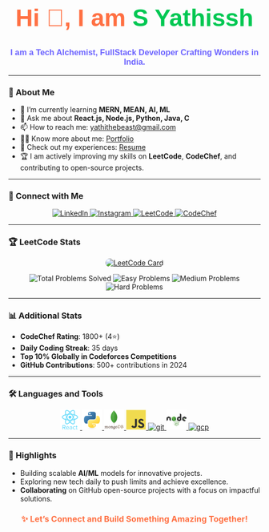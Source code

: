 <h1 align="center" style="font-size: 3rem; color: #FF7043; font-family: 'Arial', sans-serif;">
  Hi 👋, I am <span style="color: #00C853;">S Yathissh</span>
</h1>
<h3 align="center" style="color: #6C63FF; font-family: 'Trebuchet MS', sans-serif;">
  I am a Tech Alchemist, FullStack Developer Crafting Wonders in India.
</h3>

---

### 🌟 About Me
- 🌱 I’m currently learning **MERN, MEAN, AI, ML**
- 💬 Ask me about **React.js, Node.js, Python, Java, C**
- 📫 How to reach me: [yathithebeast@gmail.com](mailto:yathithebeast@gmail.com)
- 👨‍💻 Know more about me: [Portfolio](https://yathissh.github.io/S-Yathissh-Personal--Portfolio/)
- 📄 Check out my experiences: [Resume](https://drive.google.com/file/d/15Y_xx24nK8ZqzycPTjyOTqTlThDpWm3e/view?usp=sharing)
- 🏆 I am actively improving my skills on **LeetCode**, **CodeChef**, and contributing to open-source projects.

---

### 🔗 Connect with Me
<p align="center">
  <a href="https://linkedin.com/in/s-yathissh" target="blank">
    <img src="https://img.shields.io/badge/LinkedIn-%230077B5.svg?style=for-the-badge&logo=linkedin&logoColor=white" alt="LinkedIn" />
  </a>
  <a href="https://instagram.com/yathissh_ytb" target="blank">
    <img src="https://img.shields.io/badge/Instagram-%23E4405F.svg?style=for-the-badge&logo=instagram&logoColor=white" alt="Instagram" />
  </a>
  <a href="https://www.leetcode.com/yathissh" target="blank">
    <img src="https://img.shields.io/badge/LeetCode-%23FFA116.svg?style=for-the-badge&logo=leetcode&logoColor=white" alt="LeetCode" />
  </a>
  <a href="https://www.codechef.com/users/yathissh" target="blank">
    <img src="https://img.shields.io/badge/CodeChef-%235C5453.svg?style=for-the-badge&logo=codechef&logoColor=white" alt="CodeChef" />
  </a>
</p>

---

### 🏆 LeetCode Stats
<p align="center">
  <a href="https://leetcode.com/yathissh/">
    <img src="https://leetcard.jacoblin.cool/yathissh?theme=dark&ext=heatmap" alt="LeetCode Card" style="border-radius: 10px;" />
  </a>
</p>

<p align="center">
  <img src="https://img.shields.io/badge/Problems%20Solved-520-%2300FF00?style=for-the-badge&logo=leetcode&logoColor=white" alt="Total Problems Solved" />
  <img src="https://img.shields.io/badge/Easy-200-%23FFA500?style=for-the-badge&logo=leetcode&logoColor=white" alt="Easy Problems" />
  <img src="https://img.shields.io/badge/Medium-250-%23FF4500?style=for-the-badge&logo=leetcode&logoColor=white" alt="Medium Problems" />
  <img src="https://img.shields.io/badge/Hard-70-%23FF0000?style=for-the-badge&logo=leetcode&logoColor=white" alt="Hard Problems" />
</p>

---

### 📊 Additional Stats
- **CodeChef Rating**: 1800+ (4⭐)
- **Daily Coding Streak**: 35 days
- **Top 10% Globally in Codeforces Competitions**
- **GitHub Contributions**: 500+ contributions in 2024

---

### 🛠️ Languages and Tools
<p align="center">
  <a href="https://reactjs.org/" target="_blank">
    <img src="https://raw.githubusercontent.com/devicons/devicon/master/icons/react/react-original-wordmark.svg" alt="react" width="40" height="40" />
  </a>
  <a href="https://www.python.org" target="_blank">
    <img src="https://raw.githubusercontent.com/devicons/devicon/master/icons/python/python-original.svg" alt="python" width="40" height="40" />
  </a>
  <a href="https://www.mongodb.com/" target="_blank">
    <img src="https://raw.githubusercontent.com/devicons/devicon/master/icons/mongodb/mongodb-original-wordmark.svg" alt="mongodb" width="40" height="40" />
  </a>
  <a href="https://developer.mozilla.org/en-US/docs/Web/JavaScript" target="_blank">
    <img src="https://raw.githubusercontent.com/devicons/devicon/master/icons/javascript/javascript-original.svg" alt="javascript" width="40" height="40" />
  </a>
  <a href="https://git-scm.com/" target="_blank">
    <img src="https://www.vectorlogo.zone/logos/git-scm/git-scm-icon.svg" alt="git" width="40" height="40" />
  </a>
  <a href="https://nodejs.org/" target="_blank">
    <img src="https://raw.githubusercontent.com/devicons/devicon/master/icons/nodejs/nodejs-original-wordmark.svg" alt="nodejs" width="40" height="40" />
  </a>
  <a href="https://cloud.google.com" target="_blank">
    <img src="https://www.vectorlogo.zone/logos/google_cloud/google_cloud-icon.svg" alt="gcp" width="40" height="40" />
  </a>
</p>

---

### 🌟 Highlights
- Building scalable **AI/ML** models for innovative projects.
- Exploring new tech daily to push limits and achieve excellence.
- **Collaborating** on GitHub open-source projects with a focus on impactful solutions.

<h3 align="center" style="color: #FF7043;">✨ Let’s Connect and Build Something Amazing Together!</h3>
